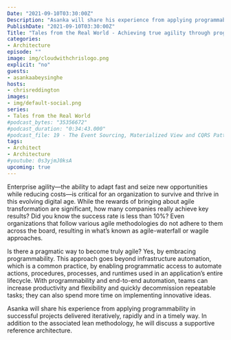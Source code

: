 ```yaml
---
Date: "2021-09-10T03:30:00Z"
Description: "Asanka will share his experience from applying programmability in successful projects delivered iteratively, rapidly and in a timely way. In addition to the associated lean methodology, he will discuss a supportive reference architecture."
PublishDate: "2021-09-10T03:30:00Z"
Title: "Tales from the Real World - Achieving true agility through programmability"
categories:
- Architecture
episode: ""
image: img/cloudwithchrislogo.png
explicit: "no"
guests:
- asankaabeysinghe
hosts:
- chrisreddington
images:
- img/default-social.png
series:
- Tales from the Real World
#podcast_bytes: "35356672"
#podcast_duration: "0:34:43.000"
#podcast_file: 19 - The Event Sourcing, Materialized View and CQRS Patterns.mp3
tags:
- Architect
- Architecture
#youtube: 0s3yjmJ0ksA
upcoming: true
---
```

Enterprise agility—the ability to adapt fast and seize new opportunities while reducing costs—is critical for an organization to survive and thrive in this evolving digital age. While the rewards of bringing about agile transformation are significant, how many companies really achieve key results? Did you know the success rate is less than 10%? Even organizations that follow various agile methodologies do not adhere to them across the board, resulting in what’s known as agile-waterfall or wagile approaches.

Is there a pragmatic way to become truly agile? Yes, by embracing programmability. This approach goes beyond infrastructure automation, which is a common practice, by enabling programmatic access to automate actions, procedures, processes, and runtimes used in an application’s entire lifecycle. With programmability and end-to-end automation, teams can increase productivity and flexibility and quickly decommission repeatable tasks; they can also spend more time on implementing innovative ideas.

Asanka will share his experience from applying programmability in successful projects delivered iteratively, rapidly and in a timely way. In addition to the associated lean methodology, he will discuss a supportive reference architecture.